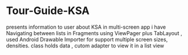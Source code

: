 # Tour-Guide-KSA
presents information to user about KSA in multi-screen app 
i have Navigating between lists in Fragments using  ViewPager plus TabLayout 
, used Android Drawable Importer for support multiple screen sizes, densities. 
class holds data , cutom adapter to view it in a list view

